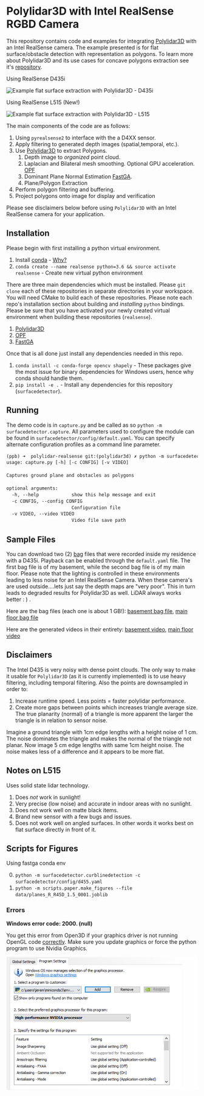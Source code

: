 # Polylidar3D with Intel RealSense RGBD Camera

This repository contains code and examples for integrating [Polylidar3D](https://github.com/JeremyBYU/polylidar) with an Intel RealSense camera.  The example presented is for flat surface/obstacle detection with representation as polygons. To learn more about Polylidar3D and its use cases for concave polygons extraction see it's [repository](https://github.com/JeremyBYU/polylidar).

Using RealSense D435i

![Example flat surface extraction with Polylidar3D - D435i](assets/media/obstacles_walk_ver3.gif)

Using RealSense L515 (New!)

![Example flat surface extraction with Polylidar3D - L515](assets/media/basement_l515.gif)

The main components of the code are as follows:

1. Using `pyrealsense2` to interface with the a D4XX sensor.
2. Apply filtering to generated depth images (spatial,temporal, etc.). 
3. Use [Polylidar3D](https://github.com/JeremyBYU/polylidar) to extract Polygons.
    1. Depth image to *organized* point cloud.
    2. Laplacian and Bilateral mesh smoothing. Optional GPU acceleration. [OPF](https://github.com/JeremyBYU/OrganizedPointFilters)
    3. Dominant Plane Normal Estimation [FastGA](https://github.com/JeremyBYU/FastGaussianAccumulator). 
    4. Plane/Polygon Extraction
4. Perform polygon filtering and buffering.
5. Project polygons onto image for display and verification

Please see disclaimers below before using `Polylidar3D` with an Intel RealSense camera for your application.

## Installation

Please begin with first installing a python virtual environment.

1. Install [conda](https://conda.io/projects/conda/en/latest/) - [Why?](https://medium.freecodecamp.org/why-you-need-python-environments-and-how-to-manage-them-with-conda-85f155f4353c)
2. `conda create --name realsense python=3.6 && source activate realsense` - Create new virtual python environment

There are three main dependencies which must be installed. Please `git clone` each of these repositories in separate directories in your workspace. You will need CMake to build each of these repositories. Please note each repo's installation section about building and *installing* `python` bindings. Please be sure that you have activated your newly created virtual environment when building these repositories (`realsense`).

1. [Polylidar3D](https://github.com/JeremyBYU/polylidar)
2. [OPF](https://github.com/JeremyBYU/OrganizedPointFilters)
3. [FastGA](https://github.com/JeremyBYU/FastGaussianAccumulator)

Once that is all done just install any dependencies needed in this repo.

1. `conda install -c conda-forge opencv shapely` - These packages give the most issue for binary dependencies for Windows users, hence why conda should handle them.
2. `pip install -e .` - Install any dependencies for this repository (`surfacedetector`).


## Running

The demo code is in `capture.py` and be called as so `python -m surfacedetector.capture`.  All parameters used to configure the module can be found in `surfacedetector/config/default.yaml`. You can specify alternate configuration profiles as a command line parameter.

```txt
(ppb) ➜  polylidar-realsense git:(polylidar3d) ✗ python -m surfacedetector.capture --help
usage: capture.py [-h] [-c CONFIG] [-v VIDEO]

Captures ground plane and obstacles as polygons

optional arguments:
  -h, --help            show this help message and exit
  -c CONFIG, --config CONFIG
                        Configuration file
  -v VIDEO, --video VIDEO
                        Video file save path
```

## Sample Files

You can download two (2) [bag](https://github.com/IntelRealSense/librealsense/blob/master/doc/sample-data.md) files that were recorded inside my residence with a D435i. Playback can be enabled through the `default.yaml` file. The first bag file is of my basement, while the second bag file is of my main floor.  Please note that the lighting is controlled in these environments leading to less noise for an Intel RealSense Camera. When these camera's are used outside....lets just say the depth maps are "very poor". This in turn leads to degraded results for Polylidar3D as well. LiDAR always works better : ) .  

Here are the bag files (each one is about 1 GB!): [basement bag file](https://drive.google.com/file/d/1q-6qP1zMuA7MklzGJPFFZeWAt2O5waQC/view?usp=sharing), [main floor bag file](https://drive.google.com/file/d/1NFGjEqpiGv-W_AddVe17FaLmkWiXv4Ik/view?usp=sharing)

Here are the generated videos in their entirety: [basement video](https://drive.google.com/file/d/1nmJEqWAchZxdVYrKxWLh5OsbA0dk7WmF/view?usp=sharing), [main floor video](https://drive.google.com/file/d/1l4yuMLjyRt7Hzkp0V8bhcblg_bVHj4NW/view?usp=sharing)

## Disclaimers

The Intel D435 is very noisy with dense point clouds. The only way to make it usable for `Polylidar3D` (as it is currently implemented) is to use heavy filtering, including temporal filtering. Also the points are downsampled in order to:

1. Increase runtime speed. Less points = faster polylidar performance.
2. Create more gaps between points which increases triangle average size. The true planarity (normal) of a triangle is more apparent the larger the triangle is in relation to sensor noise.

Imagine a ground triangle with 1cm edge lengths with a height noise of 1 cm. The noise dominates the triangle and makes the normal of the triangle not planar. Now image 5 cm edge lengths with same 1cm height noise. The noise makes less of a difference and it appears to be more flat.

## Notes on L515

Uses solid state lidar technology.

1. Does *not* work in sunlight!
2. Very precise (low noise) and accurate in indoor areas with no sunlight.
3. Does not work well on matte black items.
4. Brand new sensor with a few bugs and issues.
5. Does not work well on angled surfaces. In other words it works best on flat surface directly in front of it.


## Scripts for Figures

Using fastga conda env

0. `python -m surfacedetector.curblinedetection -c surfacedetector/config/d455.yaml`
1. `python -m scripts.paper.make_figures --file data/planes_R_R45D_1.5_0001.joblib`


### Errors 

**Windows error code: 2000. (null)**

You get this error from Open3D if your graphics driver is not running OpenGL code [correctly](https://github.com/intel-isl/Open3D/issues/3317). Make sure you update graphics or force the python program to use Nvidia Graphics. 

![Use NVIDIA](assets/media/graphics_nvidia.PNG)

